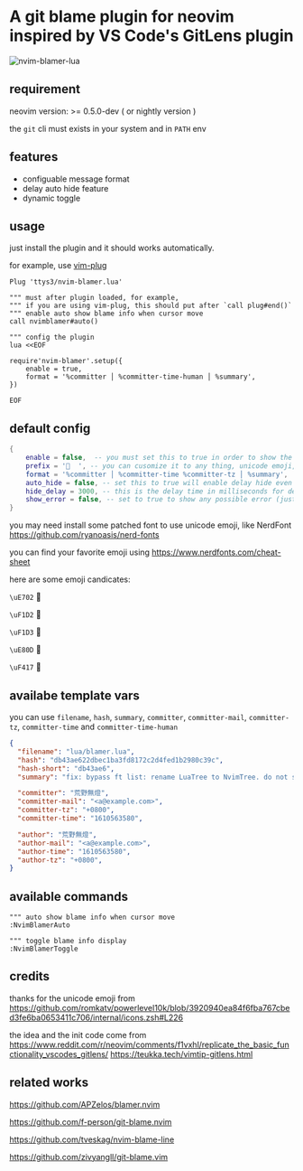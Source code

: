 # A git blame plugin for neovim inspired by VS Code's GitLens plugin

![nvim-blamer-lua](nvim-blamer-lua.png)

## requirement

neovim version: >= 0.5.0-dev ( or nightly version )

the `git` cli must exists in your system and in `PATH` env

## features

- configuable message format
- delay auto hide feature
- dynamic toggle


## usage

just install the plugin and it should works automatically.

for example, use [vim-plug](https://github.com/junegunn/vim-plug)

```vim
Plug 'ttys3/nvim-blamer.lua'

""" must after plugin loaded, for example,
""" if you are using vim-plug, this should put after `call plug#end()`
""" enable auto show blame info when cursor move
call nvimblamer#auto()

""" config the plugin
lua <<EOF

require'nvim-blamer'.setup({
    enable = true,
    format = '%committer │ %committer-time-human │ %summary',
})

EOF

```

## default config

```lua
{
    enable = false,  -- you must set this to true in order to show the blame info
    prefix = '  ', -- you can cusomize it to any thing, unicode emoji, even disable it, just set to empty lua string
    format = '%committer │ %committer-time %committer-tz │ %summary',
    auto_hide = false, -- set this to true will enable delay hide even you do not have the cursor moved
    hide_delay = 3000, -- this is the delay time in milliseconds for delay auto hide
    show_error = false, -- set to true to show any possible error (just for debug problems)
}
```

you may need install some patched font to use unicode emoji, like NerdFont <https://github.com/ryanoasis/nerd-fonts>

you can find your favorite emoji using <https://www.nerdfonts.com/cheat-sheet>

here are some emoji candicates:

`\uE702` 

`\uF1D2` 

`\uF1D3` 

`\uE80D` 

`\uF417` 

## availabe template vars

you can use `filename`, `hash`, `summary`, `committer`, `committer-mail`, `committer-tz`, `committer-time` and `committer-time-human`

```json
{
  "filename": "lua/blamer.lua",
  "hash": "db43ae622dbec1ba3fd8172c2d4fed1b2980c39c",
  "hash-short": "db43ae6",
  "summary": "fix: bypass ft list: rename LuaTree to NvimTree. do not show Not Committed Yet msg",

  "committer": "荒野無燈",
  "committer-mail": "<a@example.com>",
  "committer-tz": "+0800",
  "committer-time": "1610563580",

  "author": "荒野無燈",
  "author-mail": "<a@example.com>",
  "author-time": "1610563580",
  "author-tz": "+0800",
}
```

## available commands

```vim
""" auto show blame info when cursor move
:NvimBlamerAuto

""" toggle blame info display
:NvimBlamerToggle
```

## credits

thanks for the unicode emoji from <https://github.com/romkatv/powerlevel10k/blob/3920940ea84f6fba767cbed3fe6ba0653411c706/internal/icons.zsh#L226>

the idea and the init code come from https://www.reddit.com/r/neovim/comments/f1vxhl/replicate_the_basic_functionality_vscodes_gitlens/
https://teukka.tech/vimtip-gitlens.html


## related works

<https://github.com/APZelos/blamer.nvim>

<https://github.com/f-person/git-blame.nvim>

<https://github.com/tveskag/nvim-blame-line>

<https://github.com/zivyangll/git-blame.vim>
